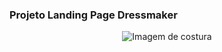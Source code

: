 ### Projeto Landing Page Dressmaker

<p align="center">
  <img src="https://github.com/VmVitorMessias/dressmaker/assets/140858256/ffd1ba64-acc3-4571-bb65-b81d1f5fe08b" alt="Imagem de costura">
</p>
